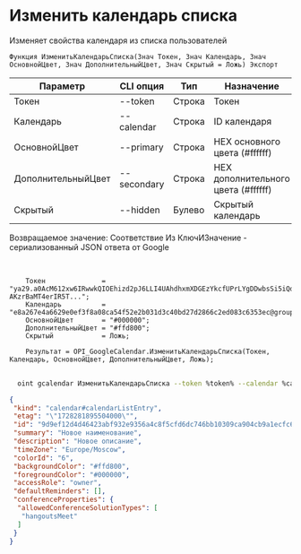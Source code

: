 ﻿---
sidebar_position: 5
---

# Изменить календарь списка
 Изменяет свойства календаря из списка пользователей



`Функция ИзменитьКалендарьСписка(Знач Токен, Знач Календарь, Знач ОсновнойЦвет, Знач ДополнительныйЦвет, Знач Скрытый = Ложь) Экспорт`

  | Параметр | CLI опция | Тип | Назначение |
  |-|-|-|-|
  | Токен | --token | Строка | Токен |
  | Календарь | --calendar | Строка | ID календаря |
  | ОсновнойЦвет | --primary | Строка | HEX основного цвета (#ffffff) |
  | ДополнительныйЦвет | --secondary | Строка | HEX дополнительного цвета (#ffffff) |
  | Скрытый | --hidden | Булево | Скрытый календарь |

  
  Возвращаемое значение:   Соответствие Из КлючИЗначение - сериализованный JSON ответа от Google

<br/>




```bsl title="Пример кода"
    Токен              = "ya29.a0AcM612xw6IRwwkQIOEhizd2pJ6LLI4UAhdhxmXDGEzYkcfUPrLYgDDwbsSi5iQdc78WPs_1_Qor5KipuV6mAIvr6z-AKzrBaMT4erIR5T...";
    Календарь          = "e8a267e4a6629e0ef3f8a08ca54f52e2b031d3c40bd27d2866c2ed083c6353ec@group.calendar.google.com";
    ОсновнойЦвет       = "#000000";
    ДополнительныйЦвет = "#ffd800";
    Скрытый            = Ложь;

    Результат = OPI_GoogleCalendar.ИзменитьКалендарьСписка(Токен, Календарь, ОсновнойЦвет, ДополнительныйЦвет, Ложь);
```



```sh title="Пример команды CLI"
    
  oint gcalendar ИзменитьКалендарьСписка --token %token% --calendar %calendar% --primary %primary% --secondary %secondary% --hidden %hidden%

```

```json title="Результат"
{
 "kind": "calendar#calendarListEntry",
 "etag": "\"1728281895504000\"",
 "id": "9d9ef12d4d46423abf932e9356a4c8f5cfd6dc746bb10309ca904cb9a1ecfc6f@group.calendar.google.com",
 "summary": "Новое наименование",
 "description": "Новое описание",
 "timeZone": "Europe/Moscow",
 "colorId": "6",
 "backgroundColor": "#ffd800",
 "foregroundColor": "#000000",
 "accessRole": "owner",
 "defaultReminders": [],
 "conferenceProperties": {
  "allowedConferenceSolutionTypes": [
   "hangoutsMeet"
  ]
 }
}
```
